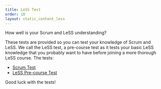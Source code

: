 ```yaml
---
title: LeSS Test
order: 10
layout: static_content_less
---
```


How well is your Scrum and LeSS understanding?

These tests are provided so you can test your knowledge of Scrum and
LeSS. We call the LeSS test, a pre-course test as it tests your basic
LeSS knowledge that you probably want to have before joining a more
thorough LeSS course. The tests:

* [Scrum Test](scrum.html)
* [LeSS Pre-course Test](pre-course.html)

Good luck with the tests!